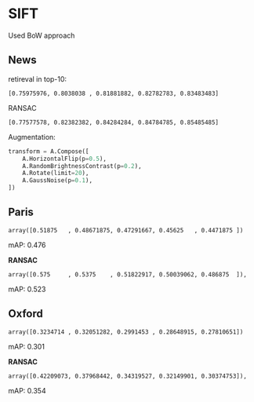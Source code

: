 # SIFT
Used BoW approach

## News
retireval in top-10:

```
[0.75975976, 0.8038038 , 0.81881882, 0.82782783, 0.83483483]
```

RANSAC
```
[0.77577578, 0.82382382, 0.84284284, 0.84784785, 0.85485485]
```

Augmentation:
```python
transform = A.Compose([
    A.HorizontalFlip(p=0.5),
    A.RandomBrightnessContrast(p=0.2),
    A.Rotate(limit=20),
    A.GaussNoise(p=0.1),
])
```

## Paris

```
array([0.51875   , 0.48671875, 0.47291667, 0.45625   , 0.4471875 ])
```
mAP: 0.476

**RANSAC**
```
array([0.575     , 0.5375    , 0.51822917, 0.50039062, 0.486875  ]),
```
mAP: 0.523

## Oxford
```
array([0.3234714 , 0.32051282, 0.2991453 , 0.28648915, 0.27810651])
```
mAP: 0.301

**RANSAC**
```
array([0.42209073, 0.37968442, 0.34319527, 0.32149901, 0.30374753]), 
```
mAP: 0.354